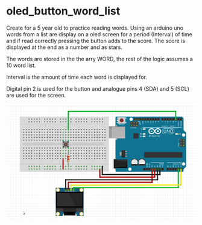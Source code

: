 # oled_button_word_list
Create for a 5 year old to practice reading words. 
Using an arduino uno words from a list are display on a oled screen for a period (Interval) of time and if read correctly pressing the button adds to the score. 
The score is displayed at the end as a number and as stars. 

The words are stored in the the arry WORD, the rest of the logic assumes a 10 word list.

Interval is the amount of time each word is displayed for.

Digital pin 2 is used for the button and analogue pins 4 (SDA) and 5 (SCL) are used for the screen. 

![wiring_diagram](oled_button_word_list.png)
